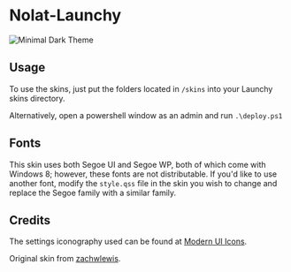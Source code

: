 Nolat-Launchy
=============

![Minimal Dark Theme](https://raw.github.com/Talon876/nolat-launchy/master/gallery/nolat-dark.png)

Usage
-----
To use the skins, just put the folders located in `/skins` into your Launchy skins directory.

Alternatively, open a powershell window as an admin and run `.\deploy.ps1`

Fonts
-----
This skin uses both Segoe UI and Segoe WP, both of which come with Windows 8; however, these fonts are not distributable. If you'd like to use another font, modify the `style.qss` file in the skin you wish to change and replace the Segoe family with a similar family.

Credits
-------
The settings iconography used can be found at [Modern UI Icons](http://modernuiicons.com/).

Original skin from [zachwlewis](https://github.com/zachwlewis/launchy-w8).
